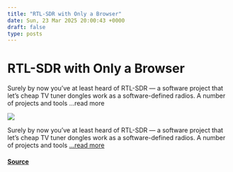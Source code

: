 ```yaml
---
title: "RTL-SDR with Only a Browser"
date: Sun, 23 Mar 2025 20:00:43 +0000
draft: false
type: posts
---
```

# RTL-SDR with Only a Browser





Surely by now you&#8217;ve at least heard of RTL-SDR &#8212; a software project that let&#8217;s cheap TV tuner dongles work as a software-defined radios. A number of projects and tools &#8230;read more

![](https://hackaday.com/wp-content/uploads/2025/03/websdr.png?w=800)

Surely by now you’ve at least heard of RTL-SDR — a software project that let’s cheap TV tuner dongles work as a software-defined radios. A number of projects and tools […read more](https://hackaday.com/2025/03/23/rtl-sdr-with-only-a-browser/)

#### [Source](https://hackaday.com/2025/03/23/rtl-sdr-with-only-a-browser/)

